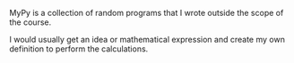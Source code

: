 MyPy is a collection of random programs that I wrote outside the scope of the course.

I would usually get an idea or mathematical expression and create my own definition to perform the calculations.


